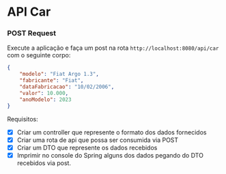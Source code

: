# API Car

### POST Request

Execute a aplicação e faça um post na rota `http://localhost:8080/api/car` com o seguinte corpo:

```JSON
{
	"modelo": "Fiat Argo 1.3",
	"fabricante": "Fiat",
	"dataFabricacao": "10/02/2006",
	"valor": 10.000,
	"anoModelo": 2023
}
```

Requisitos:

-   [x] Criar um controller que represente o formato dos dados fornecidos
-   [x] Criar uma rota de api que possa ser consumida via POST
-   [x] Criar um DTO que represente os dados recebidos
-   [x] Imprimir no console do Spring alguns dos dados pegando do DTO recebidos via post.
